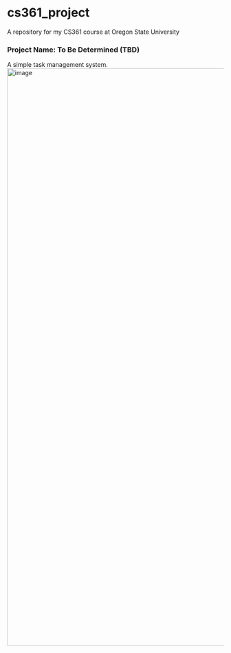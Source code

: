 # cs361_project
A repository for my CS361 course at Oregon State University

### Project Name: To Be Determined (TBD)
A simple task management system.
<img width="1340" alt="image" src="https://github.com/wleejess/cs361_project/assets/29618012/a13c4193-9798-49c7-a09e-f10d2b5397fd">
